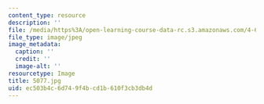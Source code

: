 ```yaml
---
content_type: resource
description: ''
file: /media/https%3A/open-learning-course-data-rc.s3.amazonaws.com/4-614-religious-architecture-and-islamic-cultures-fall-2002/ec503b4c6d749f4bcd1b610f3cb3db4d_5077.jpg
file_type: image/jpeg
image_metadata:
  caption: ''
  credit: ''
  image-alt: ''
resourcetype: Image
title: 5077.jpg
uid: ec503b4c-6d74-9f4b-cd1b-610f3cb3db4d
---
```

